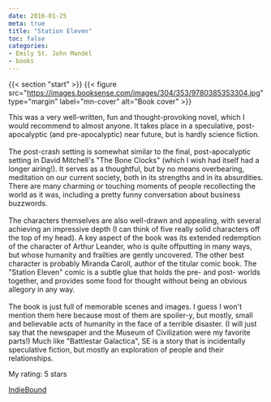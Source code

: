 ```yaml
---
date: 2016-01-25
meta: true
title: "Station Eleven"
toc: false
categories:
- Emily St. John Mandel
- books
---
```


{{< section "start" >}}
{{< figure src="https://images.booksense.com/images/304/353/9780385353304.jpg" type="margin" label="mn-cover" alt="Book cover" >}}

This was a very well-written, fun and thought-provoking novel, which I would recommend to almost anyone. It takes place in a speculative, post-apocalyptic (and pre-apocalyptic) near future, but is hardly science fiction. <br /><br />The post-crash setting is somewhat similar to the final, post-apocalyptic setting in David Mitchell's "The Bone Clocks" (which I wish had itself had a longer airing!). It serves as a thoughtful, but by no means overbearing, meditation on our current society, both in its strengths and in its absurdities. There are many charming or touching moments of people recollecting the world as it was, including a pretty funny conversation about business buzzwords.<br /><br />The characters themselves are also well-drawn and appealing, with several achieving an impressive depth (I can think of five really solid characters off the top of my head). A key aspect of the book was its extended redemption of the character of Arthur Leander, who is quite offputting in many ways, but whose humanity and frailties are gently uncovered. The other best character is probably Miranda Caroll, author of the titular comic book. The "Station Eleven" comic is a subtle glue that holds the pre- and post- worlds together, and provides some food for thought without being an obvious allegory in any way.<br /><br />The book is just full of memorable scenes and images. I guess I won't mention them here because most of them are spoiler-y, but mostly, small and believable acts of humanity in the face of a terrible disaster. (I will just say that the newspaper and the Museum of Civilization were my favorite parts!) Much like "Battlestar Galactica", SE is a story that is incidentally speculative fiction, but mostly an exploration of people and their relationships.

My rating: 5 stars  

[IndieBound](https://www.indiebound.org/book/9780385353304)
